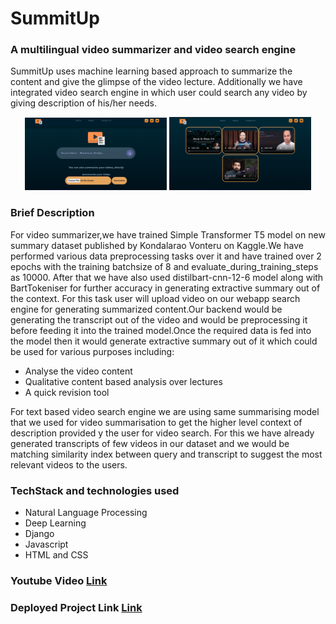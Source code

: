 # SummitUp

### A multilingual video summarizer and video search engine



SummitUp uses machine learning based approach to summarize the content and give the glimpse of the video lecture. Additionally we have integrated video search engine in which user could search any video by giving description of his/her needs.

<center><p >
<img src="./frontend/images/landingPage.png" width="45%">
<img src="./frontend/images/videoSearchResults.png" width="45%">

</center></p>

### Brief Description 
For video summarizer,we have trained Simple Transformer T5 model on new summary dataset published by Kondalarao Vonteru on Kaggle.We have performed various data preprocessing tasks over it and have trained over 2 epochs with the training batchsize of 8 and evaluate_during_training_steps as 10000. After that we have also used distilbart-cnn-12-6 model along with BartTokeniser for further accuracy in generating extractive summary out of the context. For this task user will  upload video on our webapp search engine for generating summarized content.Our backend would be generating the transcript out of the video and would be preprocessing it before feeding it into the trained model.Once the required data is fed into the model then it would generate extractive summary out of it which could be used for various purposes including:  

- Analyse the video content 
- Qualitative content based analysis over lectures 
- A quick revision tool


For text based video search engine we are using same summarising model that we used for video summarisation to get the higher level context of description provided y the user for video search. For this we have already generated transcripts of few videos in our dataset and we would be matching similarity index between query and transcript to suggest the most relevant videos to the users. 


### TechStack and technologies used
- Natural Language Processing
- Deep Learning
- Django
- Javascript
- HTML and CSS


### Youtube Video         [Link](https://youtu.be/x3j_eX_2Jb8)
### Deployed Project Link [Link](https://summit-up.herokuapp.com/)